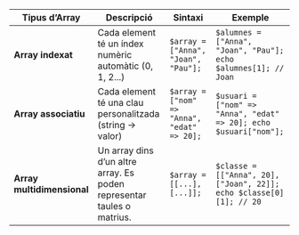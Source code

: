 | Tipus d’Array              | Descripció                                                             | Sintaxi                                     | Exemple                                                             |
| -------------------------- | ---------------------------------------------------------------------- | ------------------------------------------- | ------------------------------------------------------------------- |
| **Array indexat**          | Cada element té un índex numèric automàtic (0, 1, 2...)                | `$array = ["Anna", "Joan", "Pau"];`         | `$alumnes = ["Anna", "Joan", "Pau"]; echo $alumnes[1]; // Joan`     |
| **Array associatiu**       | Cada element té una clau personalitzada (string → valor)               | `$array = ["nom" => "Anna", "edat" => 20];` | `$usuari = ["nom" => "Anna", "edat" => 20]; echo $usuari["nom"];`   |
| **Array multidimensional** | Un array dins d’un altre array. Es poden representar taules o matrius. | `$array = [[...], [...]];`                  | `$classe = [["Anna", 20], ["Joan", 22]]; echo $classe[0][1]; // 20` |

